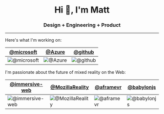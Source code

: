 <h1 align="center">Hi 👋, I'm Matt</h1>
<h3 align="center">Design + Engineering + Product</h3>

-----

<p align="left">Here's what I'm working on:</p>

[@microsoft](https://github.com/microsoft) | [@Azure](https://github.com/Azure) | [@github](https://github.com/github)
--- | --- | ---
![@microsoft](https://avatars.githubusercontent.com/microsoft?s=150&v=1) | ![@Azure](https://avatars.githubusercontent.com/Azure?s=150&v=1) | ![@github](https://avatars.githubusercontent.com/github?s=150&v=1)

<p align="left">I'm passionate about the future of mixed reality on the Web:</p>

[@immersive-web](https://github.com/immersive-web) | [@MozillaReality](https://github.com/MozillaReality) | [@aframevr](https://github.com/aframevr) | [@babylonjs](https://github.com/babylonjs)
--- | --- | --- | ---
![@immersive-web](https://avatars.githubusercontent.com/immersive-web?s=150&v=1) | ![@MozillaReality](https://avatars.githubusercontent.com/MozillaReality?s=150&v=1) | ![@aframevr](https://avatars.githubusercontent.com/aframevr?s=150&v=1) | ![@babylonjs](https://avatars.githubusercontent.com/babylonjs?s=150&v=1)
